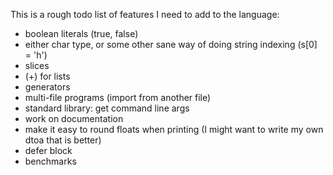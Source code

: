 
This is a rough todo list of features I need to add to the language:

* boolean literals (true, false)
* either char type, or some other sane way of doing string indexing (s[0] = 'h')
* slices
* (+) for lists
* generators
* multi-file programs (import from another file)
* standard library: get command line args
* work on documentation
* make it easy to round floats when printing (I might want to write my own dtoa that is better)
* defer block
* benchmarks
